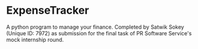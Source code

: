 # ExpenseTracker
 A python program to manage your finance.
 Completed by Satwik Sokey (Unique ID: 7972) as submission for the final task of PR Software Service's mock internship round.
